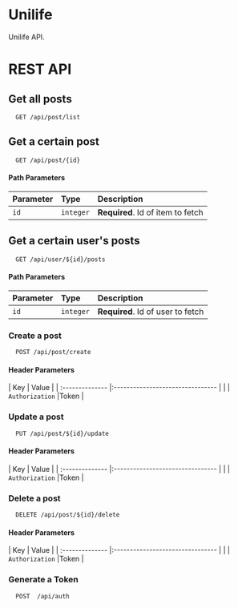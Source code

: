 
# Unilife

Unilife API.


# REST API

## Get all posts

```http
  GET /api/post/list
```

## Get a certain post

```http
  GET /api/post/{id}
```
#### Path Parameters

| Parameter | Type     | Description                       |
| :-------- | :------- | :-------------------------------- |
| `id`      | `integer` | **Required**. Id of item to fetch |

## Get a certain user's posts

```http
  GET /api/user/${id}/posts
```
#### Path Parameters 

| Parameter | Type     | Description                       |
| :-------- | :------- | :-------------------------------- |
| `id`      | `integer` | **Required**. Id of user to fetch |

### Create a post

```http
  POST /api/post/create
```
#### Header Parameters

| Key                   | Value                             |
| :--------------       |:--------------------------------  |            |
| `Authorization`       |Token <token>                      |


### Update a post

```http
  PUT /api/post/${id}/update
```

#### Header Parameters

| Key                   | Value                             |
| :--------------       |:--------------------------------  |            |
| `Authorization`       |Token <token>                      |

### Delete a post

```http
  DELETE /api/post/${id}/delete
```
#### Header Parameters

| Key                   | Value                             |
| :--------------       |:--------------------------------  |            |
| `Authorization`       |Token <token>                      |


### Generate a Token

```http
  POST  /api/auth
```



